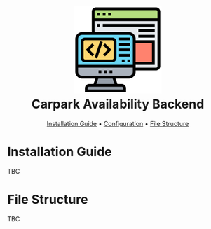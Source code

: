 <div align="center">
  <h1>
      <img src="../Public/backend.svg" width="200"> 
      <br>
          Carpark Availability Backend
      <br>
  </h1>
</div>

<div align="center">
  <p>
    <a href="#installation-guide">Installation Guide</a> •
      <a href="#configuration">Configuration</a>  •
      <a href="#file-structure">File Structure</a>  
  </p>
</div>

# Installation Guide

TBC

# File Structure

TBC

